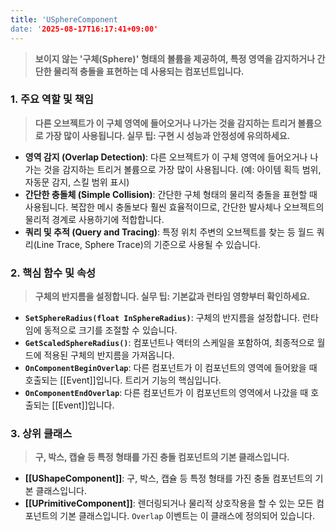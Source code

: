```yaml
---
title: 'USphereComponent
date: '2025-08-17T16:17:41+09:00'
---
```




> **보이지 않는 '구체(Sphere)' 형태의 볼륨을 제공하여, 특정 영역을 감지하거나 간단한 물리적 충돌을 표현하는 데 사용되는 컴포넌트입니다.**

### **1. 주요 역할 및 책임**
> **다른 오브젝트가 이 구체 영역에 들어오거나 나가는 것을 감지하는 트리거 볼륨으로 가장 많이 사용됩니다. 실무 팁: 구현 시 성능과 안정성에 유의하세요.**
* **영역 감지 (Overlap Detection)**:
	다른 오브젝트가 이 구체 영역에 들어오거나 나가는 것을 감지하는 트리거 볼륨으로 가장 많이 사용됩니다. (예: 아이템 획득 범위, 자동문 감지, 스킬 범위 표시)
* **간단한 충돌체 (Simple Collision)**:
	간단한 구체 형태의 물리적 충돌을 표현할 때 사용됩니다. 복잡한 메시 충돌보다 훨씬 효율적이므로, 간단한 발사체나 오브젝트의 물리적 경계로 사용하기에 적합합니다.
* **쿼리 및 추적 (Query and Tracing)**:
	특정 위치 주변의 오브젝트를 찾는 등 월드 쿼리(Line Trace, Sphere Trace)의 기준으로 사용될 수 있습니다.

### **2. 핵심 함수 및 속성**
> **구체의 반지름을 설정합니다. 실무 팁: 기본값과 런타임 영향부터 확인하세요.**
* **`SetSphereRadius(float InSphereRadius)`**:
	구체의 반지름을 설정합니다. 런타임에 동적으로 크기를 조절할 수 있습니다.
* **`GetScaledSphereRadius()`**:
	컴포넌트나 액터의 스케일을 포함하여, 최종적으로 월드에 적용된 구체의 반지름을 가져옵니다.
* **`OnComponentBeginOverlap`**:
	다른 컴포넌트가 이 컴포넌트의 영역에 들어왔을 때 호출되는 [[Event]]입니다. 트리거 기능의 핵심입니다.
* **`OnComponentEndOverlap`**:
	다른 컴포넌트가 이 컴포넌트의 영역에서 나갔을 때 호출되는 [[Event]]입니다.

### **3. 상위 클래스**
> **구, 박스, 캡슐 등 특정 형태를 가진 충돌 컴포넌트의 기본 클래스입니다.**
* **[[UShapeComponent]]**:
	구, 박스, 캡슐 등 특정 형태를 가진 충돌 컴포넌트의 기본 클래스입니다.
* **[[UPrimitiveComponent]]**:
	렌더링되거나 물리적 상호작용을 할 수 있는 모든 컴포넌트의 기본 클래스입니다. `Overlap` 이벤트는 이 클래스에 정의되어 있습니다.